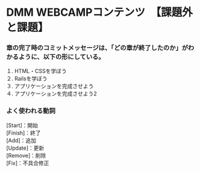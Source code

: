 # DMM WEBCAMPコンテンツ　【課題外と課題】

### 章の完了時のコミットメッセージは、「どの章が終了したのか」がわかるように、以下の形にしている。<br>
１. HTML・CSSを学ぼう<br>
２. Railsを学ぼう<br>
３. アプリケーションを完成させよう<br>
４. アプリケーションを完成させよう2<br>

### よく使われる動詞<br>
[Start]：開始<br>
[Finish]：終了<br>
[Add]：追加<br>
[Update]：更新<br>
[Remove]：削除<br>
[Fix]：不具合修正<br>
